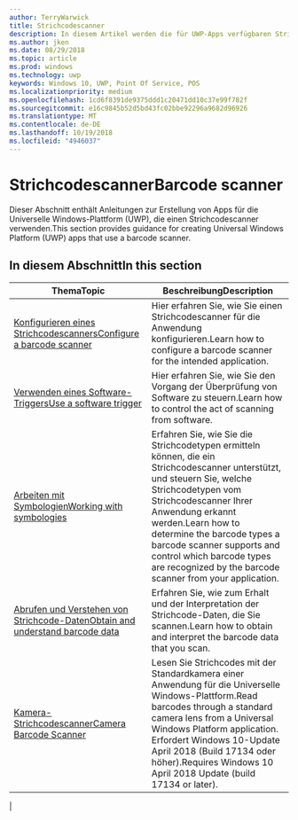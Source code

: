 ```yaml
---
author: TerryWarwick
title: Strichcodescanner
description: In diesem Artikel werden die für UWP-Apps verfügbaren Strichcodescanner-Features aufgeführt, sowie die Links zu den Anleitungen für ihre Verwendung.
ms.author: jken
ms.date: 08/29/2018
ms.topic: article
ms.prod: windows
ms.technology: uwp
keywords: Windows 10, UWP, Point Of Service, POS
ms.localizationpriority: medium
ms.openlocfilehash: 1cd6f8391de9375ddd1c20471dd10c37e99f782f
ms.sourcegitcommit: e16c9845b52d5bd43fc02bbe92296a9682d96926
ms.translationtype: MT
ms.contentlocale: de-DE
ms.lasthandoff: 10/19/2018
ms.locfileid: "4946037"
---
```

# <a name="barcode-scanner"></a><span data-ttu-id="1b5a4-104">Strichcodescanner</span><span class="sxs-lookup"><span data-stu-id="1b5a4-104">Barcode scanner</span></span>

<span data-ttu-id="1b5a4-105">Dieser Abschnitt enthält Anleitungen zur Erstellung von Apps für die Universelle Windows-Plattform (UWP), die einen Strichcodescanner verwenden.</span><span class="sxs-lookup"><span data-stu-id="1b5a4-105">This section provides guidance for creating Universal Windows Platform (UWP) apps that use a barcode scanner.</span></span>

## <a name="in-this-section"></a><span data-ttu-id="1b5a4-106">In diesem Abschnitt</span><span class="sxs-lookup"><span data-stu-id="1b5a4-106">In this section</span></span>

|<span data-ttu-id="1b5a4-107">Thema</span><span class="sxs-lookup"><span data-stu-id="1b5a4-107">Topic</span></span> |<span data-ttu-id="1b5a4-108">Beschreibung</span><span class="sxs-lookup"><span data-stu-id="1b5a4-108">Description</span></span> |
|------|------------|
| [<span data-ttu-id="1b5a4-109">Konfigurieren eines Strichcodescanners</span><span class="sxs-lookup"><span data-stu-id="1b5a4-109">Configure a barcode scanner</span></span>](../devices-sensors/pos-barcodescanner-configure.md)  | <span data-ttu-id="1b5a4-110">Hier erfahren Sie, wie Sie einen Strichcodescanner für die Anwendung konfigurieren.</span><span class="sxs-lookup"><span data-stu-id="1b5a4-110">Learn how to configure a barcode scanner for the intended application.</span></span> |
| [<span data-ttu-id="1b5a4-111">Verwenden eines Software-Triggers</span><span class="sxs-lookup"><span data-stu-id="1b5a4-111">Use a software trigger</span></span>](../devices-sensors/pos-barcodescanner-software-trigger.md) | <span data-ttu-id="1b5a4-112">Hier erfahren Sie, wie Sie den Vorgang der Überprüfung von Software zu steuern.</span><span class="sxs-lookup"><span data-stu-id="1b5a4-112">Learn how to control the act of scanning from software.</span></span> |
| [<span data-ttu-id="1b5a4-113">Arbeiten mit Symbologien</span><span class="sxs-lookup"><span data-stu-id="1b5a4-113">Working with symbologies</span></span>](pos-barcodescanner-symbologies.md) | <span data-ttu-id="1b5a4-114">Erfahren Sie, wie Sie die Strichcodetypen ermitteln können, die ein Strichcodescanner unterstützt, und steuern Sie, welche Strichcodetypen vom Strichcodescanner Ihrer Anwendung erkannt werden.</span><span class="sxs-lookup"><span data-stu-id="1b5a4-114">Learn how to determine the  barcode types a barcode scanner supports and control which barcode types are recognized by the barcode scanner from your application.</span></span> |
| [<span data-ttu-id="1b5a4-115">Abrufen und Verstehen von Strichcode-Daten</span><span class="sxs-lookup"><span data-stu-id="1b5a4-115">Obtain and understand barcode data</span></span>](pos-barcodescanner-scan-data.md) | <span data-ttu-id="1b5a4-116">Erfahren Sie, wie zum Erhalt und der Interpretation der Strichcode-Daten, die Sie scannen.</span><span class="sxs-lookup"><span data-stu-id="1b5a4-116">Learn how to obtain and interpret the barcode data that you scan.</span></span> |
| [<span data-ttu-id="1b5a4-117">Kamera-Strichcodescanner</span><span class="sxs-lookup"><span data-stu-id="1b5a4-117">Camera Barcode Scanner</span></span>](pos-camerabarcode.md) | <span data-ttu-id="1b5a4-118">Lesen Sie Strichcodes mit der Standardkamera einer Anwendung für die Universelle Windows-Plattform.</span><span class="sxs-lookup"><span data-stu-id="1b5a4-118">Read barcodes through a standard camera lens from a Universal Windows Platform application.</span></span> <span data-ttu-id="1b5a4-119">Erfordert Windows 10-Update April 2018 (Build 17134 oder höher).</span><span class="sxs-lookup"><span data-stu-id="1b5a4-119">Requires Windows 10 April 2018 Update (build 17134 or later).</span></span> |
|
 
